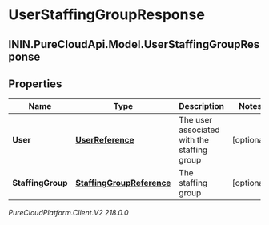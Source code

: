# UserStaffingGroupResponse

## ININ.PureCloudApi.Model.UserStaffingGroupResponse

## Properties

|Name | Type | Description | Notes|
|------------ | ------------- | ------------- | -------------|
| **User** | [**UserReference**](UserReference) | The user associated with the staffing group | [optional] |
| **StaffingGroup** | [**StaffingGroupReference**](StaffingGroupReference) | The staffing group | [optional] |



_PureCloudPlatform.Client.V2 218.0.0_
